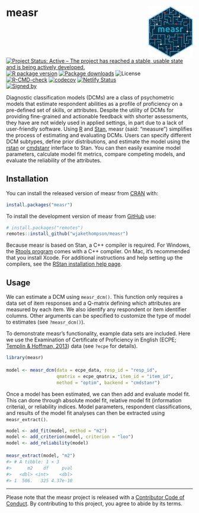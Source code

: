 
<!-- README.md is generated from README.Rmd. Please edit that file -->

# measr <img src="man/figures/logo.png" align ="right" width="120"/>

<!-- badges: start -->

[![Project Status: Active – The project has reached a stable, usable
state and is being actively
developed.](https://www.repostatus.org/badges/latest/active.svg)](https://www.repostatus.org/#active)
[![R package
version](https://www.r-pkg.org/badges/version/measr)](https://cran.r-project.org/package=measr)
[![Package
downloads](https://cranlogs.r-pkg.org/badges/grand-total/measr)](https://cran.r-project.org/package=measr)
![License](https://img.shields.io/badge/License-GPL_v3-blue.svg)</br>
[![R-CMD-check](https://github.com/wjakethompson/measr/actions/workflows/R-CMD-check.yaml/badge.svg)](https://github.com/wjakethompson/measr/actions/workflows/R-CMD-check.yaml)
[![codecov](https://codecov.io/gh/wjakethompson/measr/branch/main/graph/badge.svg?token=JtF3xtGt6g)](https://app.codecov.io/gh/wjakethompson/measr)
[![Netlify
Status](https://api.netlify.com/api/v1/badges/b82caf01-0611-4f8b-bbca-5b89b5a80791/deploy-status)](https://app.netlify.com/sites/measr/deploys)</br>
[![Signed
by](https://img.shields.io/badge/Keybase-Verified-brightgreen.svg)](https://keybase.io/wjakethompson)
<!-- badges: end -->

Diagnostic classification models (DCMs) are a class of psychometric
models that estimate respondent abilities as a profile of proficiency on
a pre-defined set of skills, or attributes. Despite the utility of DCMs
for providing fine-grained and actionable feedback with shorter
assessments, they have are not widely used in applied settings, in part
due to a lack of user-friendly software. Using
[R](https://www.r-project.org/) and [Stan](https://mc-stan.org/), measr
(said: “measure”) simplifies the process of estimating and evaluating
DCMs. Users can specify different DCM subtypes, define prior
distributions, and estimate the model using the
[rstan](https://mc-stan.org/rstan) or
[cmdstanr](https://mc-stan.org/cmdstanr) interface to Stan. You can then
easily examine model parameters, calculate model fit metrics, compare
competing models, and evaluate the reliability of the attributes.

## Installation

You can install the released version of measr from
[CRAN](https://cran.r-project.org/) with:

``` r
install.packages("measr")
```

To install the development version of measr from
[GitHub](https://github.com/wjakethompson/measr) use:

``` r
# install.packages("remotes")
remotes::install_github("wjakethompson/measr")
```

Because measr is based on Stan, a C++ compiler is required. For Windows,
the [Rtools program](https://cran.r-project.org/bin/windows/Rtools/)
comes with a C++ compiler. On Mac, it’s recommended that you install
Xcode. For additional instructions and help setting up the compilers,
see the [RStan installation help
page](https://github.com/stan-dev/rstan/wiki/RStan-Getting-Started).

## Usage

We can estimate a DCM using `measr_dcm()`. This function only requires a
data set of item responses and a Q-matrix defining which attributes are
measured by each item. We also identify any respondent or item
identifier columns. Other arguments can be specified to customize the
type of model to estimates (see `?measr_dcm()`).

To demonstrate measr’s functionality, example data sets are included.
Here we use the Examination of Certificate of Proficiency in English
(ECPE; [Templin & Hoffman, 2013](https://doi.org/10.1111/emip.12010))
data (see `?ecpe` for details).

``` r
library(measr)

model <- measr_dcm(data = ecpe_data, resp_id = "resp_id",
                   qmatrix = ecpe_qmatrix, item_id = "item_id",
                   method = "optim", backend = "cmdstanr")
```

Once a model has been estimated, we can then add and evaluate model fit.
This can done through absolute model fit, relative model fit
(information criteria), or reliability indices. Model parameters,
respondent classifications, and results of the model fit analyses can
then be extracted using `measr_extract()`.

``` r
model <- add_fit(model, method = "m2")
model <- add_criterion(model, criterion = "loo")
model <- add_reliability(model)

measr_extract(model, "m2")
#> # A tibble: 1 × 3
#>      m2    df     pval
#>   <dbl> <int>    <dbl>
#> 1  506.   325 4.37e-10
```

------------------------------------------------------------------------

Please note that the measr project is released with a [Contributor Code
of Conduct](https://measr.info/CODE_OF_CONDUCT.html). By contributing to
this project, you agree to abide by its terms.
